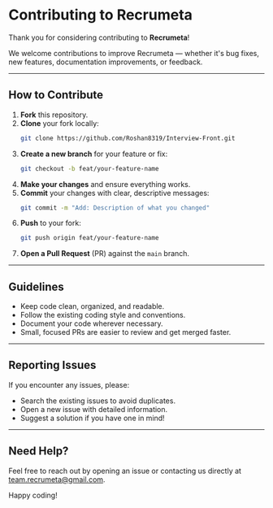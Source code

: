 # Contributing to Recrumeta

Thank you for considering contributing to **Recrumeta**!

We welcome contributions to improve Recrumeta — whether it's bug fixes, new features, documentation improvements, or feedback.

---

## How to Contribute

1. **Fork** this repository.
2. **Clone** your fork locally:  
   ```bash
   git clone https://github.com/Roshan8319/Interview-Front.git
   ```
3. **Create a new branch** for your feature or fix:  
   ```bash
   git checkout -b feat/your-feature-name
   ```
4. **Make your changes** and ensure everything works.
5. **Commit** your changes with clear, descriptive messages:  
   ```bash
   git commit -m "Add: Description of what you changed"
   ```
6. **Push** to your fork:  
   ```bash
   git push origin feat/your-feature-name
   ```
7. **Open a Pull Request** (PR) against the `main` branch.

---

## Guidelines

- Keep code clean, organized, and readable.
- Follow the existing coding style and conventions.
- Document your code wherever necessary.
- Small, focused PRs are easier to review and get merged faster.

---

## Reporting Issues

If you encounter any issues, please:

- Search the existing issues to avoid duplicates.
- Open a new issue with detailed information.
- Suggest a solution if you have one in mind!

---

## Need Help?

Feel free to reach out by opening an issue or contacting us directly at [team.recrumeta@gmail.com](mailto:team.recrumeta@gmail.com).

Happy coding!
